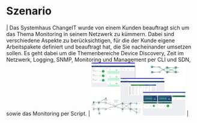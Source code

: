 <!--LS10.2-Szenario-->
# Szenario

| Das Systemhaus ChangeIT wurde von einem Kunden beauftragt sich um das Thema Monitoring in seinem Netzwerk zu kümmern. Dabei sind verschiedene Aspekte zu berücksichtigen, für die der Kunde eigene Arbeitspakete definiert und beauftragt hat, die Sie nacheinander umsetzen sollen. Es geht dabei um die Themenbereiche Device Discovery, Zeit im Netzwerk, Logging, SNMP, Monitoring und Management per CLI und SDN, sowie das Monitoring per Script. | ![LS 10.2 Titelbild](Grafiken/LS10_2_Titelbild.jpg) |

<!--LS10.2-Szenario-->